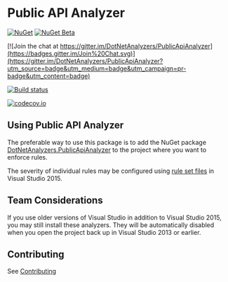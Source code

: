 # Public API Analyzer

[![NuGet](https://img.shields.io/nuget/v/DotNetAnalyzers.PublicApiAnalyzer.svg)](https://www.nuget.org/packages/DotNetAnalyzers.PublicApiAnalyzer) [![NuGet Beta](https://img.shields.io/nuget/vpre/DotNetAnalyzers.PublicApiAnalyzer.svg)](https://www.nuget.org/packages/DotNetAnalyzers.PublicApiAnalyzer)

[![Join the chat at https://gitter.im/DotNetAnalyzers/PublicApiAnalyzer](https://badges.gitter.im/Join%20Chat.svg)](https://gitter.im/DotNetAnalyzers/PublicApiAnalyzer?utm_source=badge&utm_medium=badge&utm_campaign=pr-badge&utm_content=badge)

[![Build status](https://ci.appveyor.com/api/projects/status/27963rsy48aseywm/branch/master?svg=true)](https://ci.appveyor.com/project/sharwell/publicapianalyzer/branch/master)

[![codecov.io](http://codecov.io/github/DotNetAnalyzers/PublicApiAnalyzer/coverage.svg?branch=master)](http://codecov.io/github/DotNetAnalyzers/PublicApiAnalyzer?branch=master)

## Using Public API Analyzer

The preferable way to use this package is to add the NuGet package [DotNetAnalyzers.PublicApiAnalyzer](http://www.nuget.org/packages/DotNetAnalyzers.PublicApiAnalyzer/)
to the project where you want to enforce rules.

The severity of individual rules may be configured using [rule set files](https://msdn.microsoft.com/en-us/library/dd264996.aspx)
in Visual Studio 2015.

## Team Considerations

If you use older versions of Visual Studio in addition to Visual Studio 2015, you may still install these analyzers. They will be automatically disabled when you open the project back up in Visual Studio 2013 or earlier.

## Contributing

See [Contributing](CONTRIBUTING.md)
